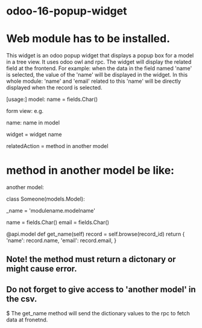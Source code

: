 # odoo-16-popup-widget 
# Web module has to be installed.
This widget is an odoo popup widget that displays a popup box for a model in a tree view. It uses odoo owl and rpc. 
The widget will display the related field at the frontend. 
For example: when the data in the field named 'name' is selected, the value of the 'name' will be displayed in the widget. 
In this whole module:
'name' and 'email' related to this 'name' will be directly displayed when the record is selected. 

[usage:] 
model:
name = fields.Char()


form view:
<field name="name" widget="popup_widget" relatedModel="modulename.modelname" relatedAction="method_in_python"/>
e.g. 
<field name="name" widget="z_popup.student" relatedAction="get_name"/>

name: name in model

widget = widget name

relatedAction = method in another model

# method in another model be like:
another model:

class Someone(models.Model):

  _name = 'modulename.modelname'
  
  name = fields.Char()
  email = fields.Char()

@api.model
def get_name(self)
  record = self.browse(record_id)
    return {
      'name': record.name, 
      'email': record.email,
   }

## Note! the method must return a dictonary or might cause error.
## Do not forget to give access to 'another model' in the csv.
$ The get_name method will send the dictionary values to the rpc to fetch data at fronetnd.
